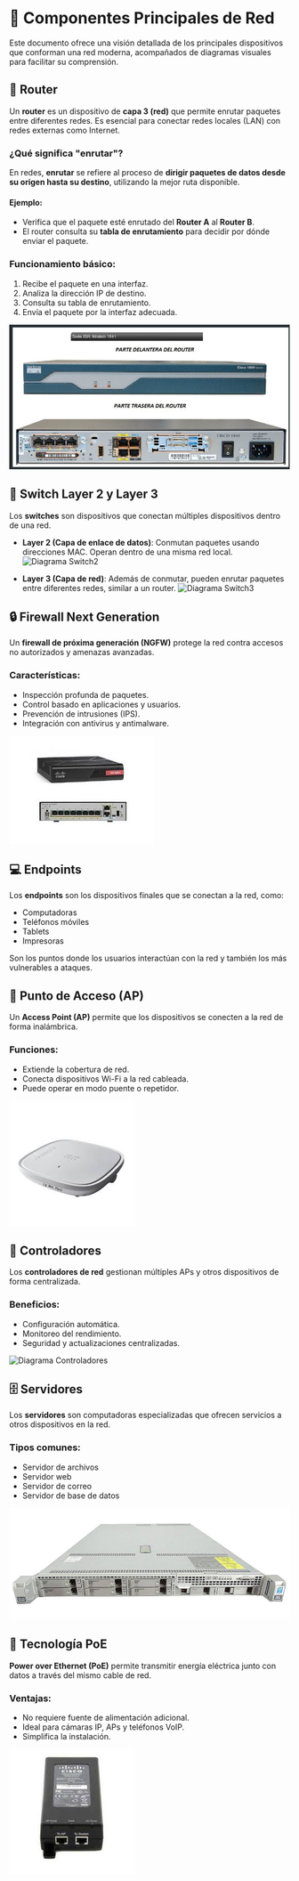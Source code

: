 # 📡 Componentes Principales de Red

Este documento ofrece una visión detallada de los principales dispositivos que conforman una red moderna, acompañados de diagramas visuales para facilitar su comprensión.

## 🔁 Router

Un **router** es un dispositivo de **capa 3 (red)** que permite enrutar paquetes entre diferentes redes. Es esencial para conectar redes locales (LAN) con redes externas como Internet.

### ¿Qué significa "enrutar"?

En redes, **enrutar** se refiere al proceso de **dirigir paquetes de datos desde su origen hasta su destino**, utilizando la mejor ruta disponible.

#### Ejemplo:
- Verifica que el paquete esté enrutado del **Router A** al **Router B**.
- El router consulta su **tabla de enrutamiento** para decidir por dónde enviar el paquete.

### Funcionamiento básico:
1. Recibe el paquete en una interfaz.
2. Analiza la dirección IP de destino.
3. Consulta su tabla de enrutamiento.
4. Envía el paquete por la interfaz adecuada.

![Diagrama Router](images/router.jpg)

## 🔀 Switch Layer 2 y Layer 3

Los **switches** son dispositivos que conectan múltiples dispositivos dentro de una red. 

- **Layer 2 (Capa de enlace de datos)**: Conmutan paquetes usando direcciones MAC. Operan dentro de una misma red local.
   ![Diagrama Switch2](/images/switch.jpg)
  
- **Layer 3 (Capa de red)**: Además de conmutar, pueden enrutar paquetes entre diferentes redes, similar a un router.
    ![Diagrama Switch3](/images/layer3.png)


## 🔒 Firewall Next Generation

Un **firewall de próxima generación (NGFW)** protege la red contra accesos no autorizados y amenazas avanzadas.

### Características:
- Inspección profunda de paquetes.
- Control basado en aplicaciones y usuarios.
- Prevención de intrusiones (IPS).
- Integración con antivirus y antimalware.

![Diagrama Firewall](images/firewall.jpg)

## 💻 Endpoints

Los **endpoints** son los dispositivos finales que se conectan a la red, como:

- Computadoras
- Teléfonos móviles
- Tablets
- Impresoras

Son los puntos donde los usuarios interactúan con la red y también los más vulnerables a ataques.


## 📶 Punto de Acceso (AP)

Un **Access Point (AP)** permite que los dispositivos se conecten a la red de forma inalámbrica.

### Funciones:
- Extiende la cobertura de red.
- Conecta dispositivos Wi-Fi a la red cableada.
- Puede operar en modo puente o repetidor.

![Diagrama AP](images/AP.jpg)

## 🧠 Controladores

Los **controladores de red** gestionan múltiples APs y otros dispositivos de forma centralizada.

### Beneficios:
- Configuración automática.
- Monitoreo del rendimiento.
- Seguridad y actualizaciones centralizadas.

![Diagrama Controladores](/images/controlador.jpg)

## 🗄️ Servidores

Los **servidores** son computadoras especializadas que ofrecen servicios a otros dispositivos en la red.

### Tipos comunes:
- Servidor de archivos
- Servidor web
- Servidor de correo
- Servidor de base de datos

![Diagrama Servidores](images/servidor.jpg)

## 🔌 Tecnología PoE

**Power over Ethernet (PoE)** permite transmitir energía eléctrica junto con datos a través del mismo cable de red.

### Ventajas:
- No requiere fuente de alimentación adicional.
- Ideal para cámaras IP, APs y teléfonos VoIP.
- Simplifica la instalación.

![Diagrama PoE](images/PoE.jpg)
